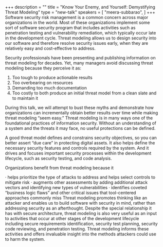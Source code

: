 +++
description = ""
title = "Know Your Enemy, and Yourself: Demystifying Threat Modeling"
type = "new-talk"
speakers = [
        "meera-subbarao",
]
+++
Software security risk management is a common concern across major organizations in the world. Most of these organizations implement some sort of software security program that includes activities such as penetration testing and vulnerability remediation, which typically occur late in the development cycle. Threat modeling allows us to design security into our software and therefore resolve security issues early, when they are relatively easy and cost-effective to address.

Security professionals have been presenting and publishing information on threat modeling for decades. Yet, many managers avoid discussing threat modeling because they perceive it as:

1. Too tough to produce actionable results
2. Too overbearing on resources
3. Demanding too much documentation
4. Too costly to both produce an initial threat model from a clean slate and to maintain it

During this talk, we will attempt to bust these myths and demonstrate how organizations can incrementally obtain better results over time while making threat modeling “seem easy.” Threat modeling is in many ways one of the foundational practices of information security. Without an understanding of a system and the threats it may face, no useful protections can be defined.

A good threat model defines and constrains security objectives, so you can better assert “due care” in protecting digital assets. It also helps define the necessary security features and controls required by the system. And it drives and focuses important security processes within the development lifecycle, such as security testing, and code analysis.

Organizations benefit from threat modeling because it

· helps prioritize the type of attacks to address and helps select controls to mitigate risk · augments other assessments by adding additional attack vectors and identifying new types of vulnerabilities · identifies coveted “business logic flaws” and other critical issues that tool-centered approaches commonly miss Threat modeling promotes thinking like an attacker and enables us to build software with security in mind, rather than addressing security as an afterthought. Despite the special relationship it has with secure architecture, threat modeling is also very useful as an input to activities that occur at other stages of the development lifecycle including secure requirements identification, security test planning, security code reviewing, and penetration testing. Threat modeling informs these activities and offers invaluable insight into the methods attackers could use to harm the system.